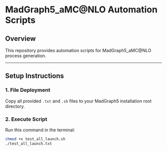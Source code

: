 # MadGraph5_aMC@NLO Automation Scripts

## Overview
This repository provides automation scripts for MadGraph5_aMC@NLO process generation.

---

## Setup Instructions

### 1. File Deployment
Copy all provided `.txt` and `.sh` files to your MadGraph5 installation root directory.

### 2. Execute Script
Run this command in the terminal:
```bash
chmod +x test_all_launch.sh
./test_all_launch.txt
```
